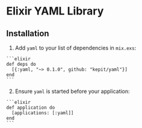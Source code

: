 # Elixir YAML Library

## Installation

  1. Add `yaml` to your list of dependencies in `mix.exs`:

    ```elixir
    def deps do
      [{:yaml, "~> 0.1.0", github: "kepit/yaml"}]
    end
    ```

  2. Ensure `yaml` is started before your application:

    ```elixir
    def application do
      [applications: [:yaml]]
    end
    ```
